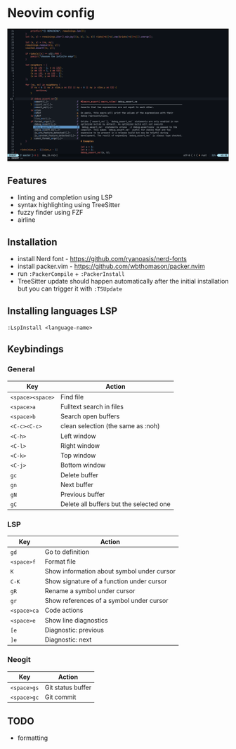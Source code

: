 # Neovim config

![screenshot](assets/screenshot.png)

## Features

 - linting and completion using LSP
 - syntax highlighting using TreeSitter
 - fuzzy finder using FZF
 - airline

## Installation

 - install Nerd font - https://github.com/ryanoasis/nerd-fonts
 - install packer.vim - https://github.com/wbthomason/packer.nvim
 - run `:PackerCompile` + `:PackerInstall`
 - TreeSitter update should happen automatically after the initial installation but you can trigger it with `:TSUpdate`

## Installing languages LSP

```
:LspInstall <language-name>
```

## Keybindings

### General

| Key                   | Action                                        |
|-----------------------|-----------------------------------------------|
| `<space><space>`      | Find file                                     |
| `<space>a`            | Fulltext search in files                      |
| `<space>b`            | Search open buffers                           |
| `<C-c><C-c>`          | clean selection (the same as :noh)            |
| `<C-h>`               | Left window                                   |
| `<C-l>`               | Right window                                  |
| `<C-k>`               | Top window                                    |
| `<C-j>`               | Bottom window                                 |
| `gc`                  | Delete buffer                                 |
| `gn`                  | Next buffer                                   |
| `gN`                  | Previous buffer                               |
| `gC`                  | Delete all buffers but the selected one       |

### LSP

| Key                   | Action                                        |
|-----------------------|-----------------------------------------------|
| `gd`                  | Go to definition                              |
| `<space>f`            | Format file                                   |
| `K`                   | Show information about symbol under cursor    |
| `C-K`                 | Show signature of a function under cursor     |
| `gR`                  | Rename a symbol under cursor                  |
| `gr`                  | Show references of a symbol under cursor      |
| `<space>ca`           | Code actions                                  |
| `<space>e`            | Show line diagnostics                         |
| `[e`                  | Diagnostic: previous                          |
| `]e`                  | Diagnostic: next                              |

### Neogit

| Key                   | Action                                        |
|-----------------------|-----------------------------------------------|
| `<space>gs`           | Git status buffer                             |
| `<space>gc`           | Git commit                                    |

## TODO

 - formatting

